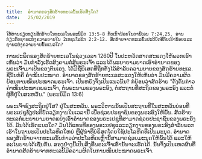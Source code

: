 ```yaml
---
title:  ອຳນາດຂອງສັດຮ້າຍທະເລນັ້ນເຮັດສິ່ງໃດ?
date:   25/02/2019
---
```


`ໃຫ້ທ່ານປຽບທຽບສັດຮ້າຍໃນທະເລໃນພຣະນິມິດ 13:5-8 ກັບເຂົານ້ອຍໃນດານີເອນ 7:24,25. ອ່ານກ່ຽວກັບຊາຍແຫ່ງຄວາມບາບໃນ 2ເທຊະໂລນິກ 2:2-12. ສັດຮ້າຍຈາກທະເລນັ້ນປະຕິບັດຄືກັບເຂົານ້ອຍແລະຊາຍແຫ່ງຄວາມບາບນັ້ນແນວໃດ?`

ການປະພຶດຂອງສັດຮ້າຍທະເລໃນຊ່ວງເວລາ 1260ປີ ໃນປະຫວັດສາດສະແດງໃຫ້ພວກເຮົາເຫັນວ່າ ມັນກຳລັງເຮັດສົງຄາມຕໍ່ສູ້ພຣະເຈົ້າ ແລະໄດ້ພະຍາຍາມຍາດເອົາອຳນາດຂອງພຣະເຈົ້າມາເປັນຂອງຕົນເອງ. ໄດ້ມີຊື່ພິເສດທີ່ຖືກຕັ້ງໄວ້ສຳລັບຄວາມບາບຂອງສັດຮ້າຍທະເລ. ຊື່ນັ້ນກໍຄື ຄຳໝິ່ນປະໝາດ. ອຳນາດຂອງສັດຮ້າຍທະເລສະແດງໃຫ້ເຫັນວ່າ ມັນມີຄວາມຜິດຍ້ອນການໝິ່ນປະໝາດພຣະເຈົ້າ. ເປັນຫຍັງຈຶ່ງເປັນແນວນັ້ນ? ກໍຍ້ອນວ່າສັດຮ້າຍ "ຕັ້ງຕົ້ນກ່າວຄຳໝິ່ນປະໝາດພຣະເຈົ້າ, ຕໍ່ພຣະນາມຂອງພຣະອົງ, ຕໍ່ສະຖານທີ່ສະຖິດຂອງພຣະອົງ ແລະຕໍ່ຜູ້ທີ່ຢູ່ໃນສະຫວັນ." (ພຣະນິມິດ 13:6)

ພຣະເຈົ້າຊົງສະຖິດຢູ່ໃສ? ຢູ່ໃນສະຫວັນ. ພຣະວິຫານນັ້ນເປັນສະຖານທີ່ໃນສະຫວັນບ່ອນທີ່ພຣະເຢຊູຊົງປະຕິບັດວຽກງານໃນເວລານີ້ ເພື່ອຊ່ວຍປະຊາຊົນຂອງພຣະອົງໃຫ້ພົ້ນ. ສັດຮ້າຍທະເລກໍພະຍາຍາມຍາດແຍ່ງເອົາອຳນາດຂອງພຣະເຢຊູທີ່ສາມາດຊ່ວຍປະຊາຊົນຂອງພຣະອົງໄດ້. ມັນໄດ້ເຮັດແນວໃດ? ມັນໄດ້ແທນທີ່ຂອງພຣະເຢຊູແລະວຽກງານຂອງພຣະອົງສຳລັບພວກເຮົາໃນຖານະເປັນປະໂລຫິດໃຫຍ່ ຫຼືຜູ້ນຳທີ່ບໍຣິສຸດໂດຍໃຊ້ປະໂລຫິດທີ່ເປັນມະນຸດ. ອຳນາດຂອງສັດຮ້າຍຈາກທະເລນັ້ນກ່າວວ່າປະໂລຫິດເຫຼົ່ານີ້ສາມາດຊ່ວຍມະນຸດໃຫ້ພົ້ນໄດ້ ແລະໃຫ້ອະໄພບາບໄດ້ເຊັ່ນກັນ. ສອງຢ່າງນີ້ເປັນສິ່ງທີ່ພຣະເຈົ້າເທົ່ານັ້ນຈະເຮັດໄດ້. ນັ້ນຈຶ່ງເປັນເຫດຜົນທີ່ອຳນາດສັດຮ້າຍຈາກທະເລນີ້ມີຄວາມຜິດໃນການໝິ່ນປະໝາດພຣະເຈົ້າ.